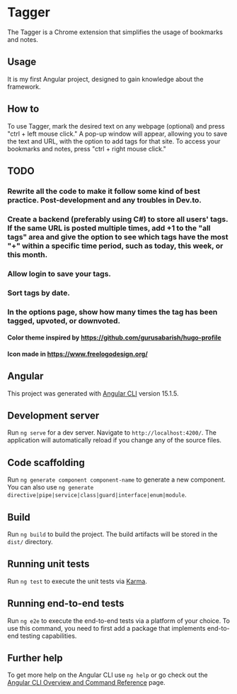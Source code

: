 # Tagger

The Tagger is a Chrome extension that simplifies the usage of bookmarks and notes.

## Usage
It is my first Angular project, designed to gain knowledge about the framework.

## How to

To use Tagger, mark the desired text on any webpage (optional) and press "ctrl + left mouse click." A pop-up window will appear, allowing you to save the text and URL, with the option to add tags for that site. To access your bookmarks and notes, press "ctrl + right mouse click."

## TODO

### Rewrite all the code to make it follow some kind of best practice. Post-development and any troubles in Dev.to.

### Create a backend (preferably using C#) to store all users' tags. If the same URL is posted multiple times, add +1 to the "all tags" area and give the option to see which tags have the most "+" within a specific time period, such as today, this week, or this month.

### Allow login to save your tags.

### Sort tags by date.

### In the options page, show how many times the tag has been tagged, upvoted, or downvoted.


#### Color theme inspired by https://github.com/gurusabarish/hugo-profile

#### Icon made in https://www.freelogodesign.org/


## Angular

This project was generated with [Angular CLI](https://github.com/angular/angular-cli) version 15.1.5.

## Development server

Run `ng serve` for a dev server. Navigate to `http://localhost:4200/`. The application will automatically reload if you change any of the source files.

## Code scaffolding

Run `ng generate component component-name` to generate a new component. You can also use `ng generate directive|pipe|service|class|guard|interface|enum|module`.

## Build

Run `ng build` to build the project. The build artifacts will be stored in the `dist/` directory.

## Running unit tests

Run `ng test` to execute the unit tests via [Karma](https://karma-runner.github.io).

## Running end-to-end tests

Run `ng e2e` to execute the end-to-end tests via a platform of your choice. To use this command, you need to first add a package that implements end-to-end testing capabilities.

## Further help

To get more help on the Angular CLI use `ng help` or go check out the [Angular CLI Overview and Command Reference](https://angular.io/cli) page.
